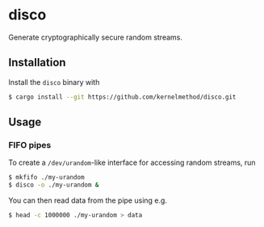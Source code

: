 # disco

Generate cryptographically secure random streams.

## Installation

Install the `disco` binary with

```bash
$ cargo install --git https://github.com/kernelmethod/disco.git
```

## Usage

### FIFO pipes

To create a `/dev/urandom`-like interface for accessing random streams, run

```bash
$ mkfifo ./my-urandom
$ disco -o ./my-urandom &
```

You can then read data from the pipe using e.g.

```bash
$ head -c 1000000 ./my-urandom > data
```

